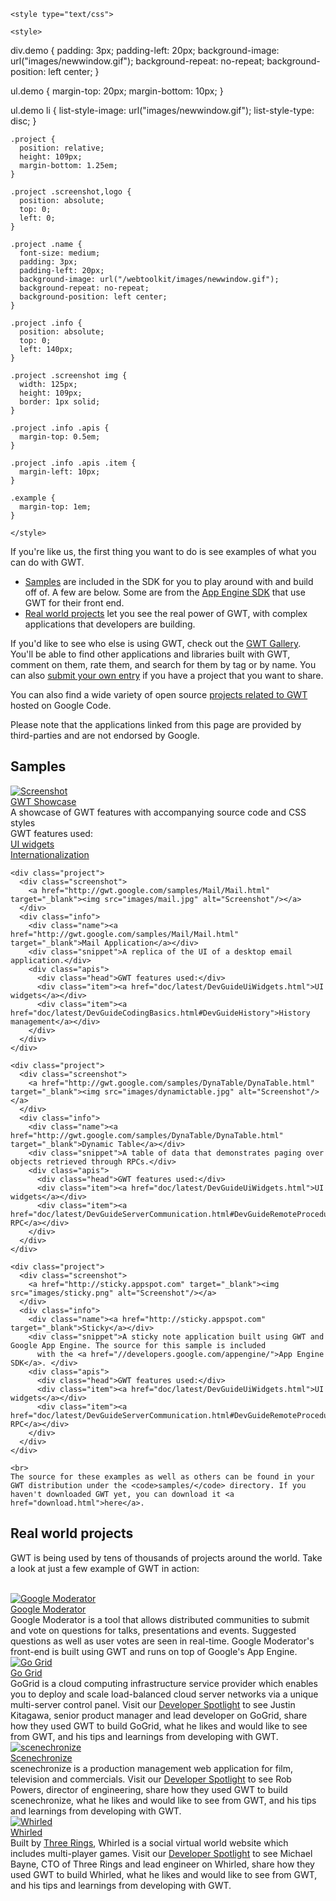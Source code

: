     <style type="text/css">
    
    <style>
div.demo {
  padding: 3px;
  padding-left: 20px;
  background-image: url("images/newwindow.gif");
  background-repeat: no-repeat;
  background-position: left center;
}

ul.demo {
  margin-top: 20px;
  margin-bottom: 10px;
}

ul.demo li {
  list-style-image: url("images/newwindow.gif");
  list-style-type: disc;
}
</style>

    .project {
      position: relative;
      height: 109px;
      margin-bottom: 1.25em;
    }

    .project .screenshot,logo {
      position: absolute;
      top: 0;
      left: 0;
    }

    .project .name {
      font-size: medium;
      padding: 3px;
      padding-left: 20px;
      background-image: url("/webtoolkit/images/newwindow.gif");
      background-repeat: no-repeat;
      background-position: left center;
    }

    .project .info {
      position: absolute;
      top: 0;
      left: 140px;
    }

    .project .screenshot img {
      width: 125px;
      height: 109px;
      border: 1px solid;
    }

    .project .info .apis {
      margin-top: 0.5em;
    }

    .project .info .apis .item {
      margin-left: 10px;
    }
    
    .example {
      margin-top: 1em;
    }
    
    </style>

<p>
If you're like us, the first thing you want to do is see examples of what you can do with GWT.

<ul>
  <li><a href="#samples">Samples</a> are included in the SDK for you to play around with and build off of. A few are below. Some are from the <a href="//developers.google.com/appengine/">App Engine SDK</a> that use GWT for their front end.</li>
  <li><a href="#real-world-projects">Real world projects</a> let you see the real power of GWT, with complex applications that developers are building.</li>
</ul>

<p>If you'd like to see who else is using GWT, check out the <a href="http://gwtgallery.appspot.com">GWT Gallery</a>. You'll be able to find other applications and libraries built with GWT, comment on them, rate them, and search for them by tag or by name. You can also <a href="http://gwtgallery.appspot.com/submit">submit your own entry</a> if you have a project that  you want to share.</p>
<p>You can also find a wide variety of open source <a href="http://code.google.com/hosting/search?q=GWT&btn=Search+Projects"> projects related to GWT</a> hosted on Google Code.</p>
<p>Please note that the applications linked from this page are provided by third-parties and are not endorsed by Google.</p>
</p>

<h2 id="samples">Samples</h2>
<div class="section">
  <div class="example">

  <div class="project">
      <div class="screenshot">
        <a href="http://gwt.google.com/samples/Showcase/Showcase.html" target="_blank"><img src="images/showcase.jpg" alt="Screenshot"/></a>
      </div>
      <div class="info">
        <div class="name"><a href="http://gwt.google.com/samples/Showcase/Showcase.html" target="_blank">GWT Showcase</a></div>
        <div class="snippet">A showcase of GWT features with accompanying source code and CSS styles</div>
        <div class="apis">
          <div class="head">GWT features used:</div>
          <div class="item"><a href="doc/latest/DevGuideUiWidgets.html">UI widgets</a></div>
          <div class="item"><a href="doc/latest/DevGuideI18n.html">Internationalization</a></div>
        </div>
      </div>
    </div>  

    <div class="project">
      <div class="screenshot">
        <a href="http://gwt.google.com/samples/Mail/Mail.html" target="_blank"><img src="images/mail.jpg" alt="Screenshot"/></a>
      </div>
      <div class="info">
        <div class="name"><a href="http://gwt.google.com/samples/Mail/Mail.html" target="_blank">Mail Application</a></div>
        <div class="snippet">A replica of the UI of a desktop email application.</div>
        <div class="apis">
          <div class="head">GWT features used:</div>
          <div class="item"><a href="doc/latest/DevGuideUiWidgets.html">UI widgets</a></div>
          <div class="item"><a href="doc/latest/DevGuideCodingBasics.html#DevGuideHistory">History management</a></div>
        </div>
      </div>
    </div>

    <div class="project">
      <div class="screenshot">
        <a href="http://gwt.google.com/samples/DynaTable/DynaTable.html" target="_blank"><img src="images/dynamictable.jpg" alt="Screenshot"/></a>
      </div>
      <div class="info">
        <div class="name"><a href="http://gwt.google.com/samples/DynaTable/DynaTable.html" target="_blank">Dynamic Table</a></div>
        <div class="snippet">A table of data that demonstrates paging over objects retrieved through RPCs.</div>
        <div class="apis">
          <div class="head">GWT features used:</div>
          <div class="item"><a href="doc/latest/DevGuideUiWidgets.html">UI widgets</a></div>
          <div class="item"><a href="doc/latest/DevGuideServerCommunication.html#DevGuideRemoteProcedureCalls">Polymorphic RPC</a></div>
        </div>
      </div>
    </div>

    <div class="project">
      <div class="screenshot">
        <a href="http://sticky.appspot.com" target="_blank"><img src="images/sticky.png" alt="Screenshot"/></a>
      </div>
      <div class="info">
        <div class="name"><a href="http://sticky.appspot.com" target="_blank">Sticky</a></div>
        <div class="snippet">A sticky note application built using GWT and Google App Engine. The source for this sample is included
          with the <a href="//developers.google.com/appengine/">App Engine SDK</a>. </div>
        <div class="apis">
          <div class="head">GWT features used:</div>
          <div class="item"><a href="doc/latest/DevGuideUiWidgets.html">UI widgets</a></div>
          <div class="item"><a href="doc/latest/DevGuideServerCommunication.html#DevGuideRemoteProcedureCalls">Polymorphic RPC</a></div>
        </div>
      </div>
    </div>

    <br>
    The source for these examples as well as others can be found in your GWT distribution under the <code>samples/</code> directory. If you haven't downloaded GWT yet, you can download it <a href="download.html">here</a>.

  </div>
</div>


<h2 id="real-world-projects">Real world projects</h2>
<p>GWT is being used by tens of thousands of projects around the world. Take a look at just a few example of GWT in action:</p>
<br/>

<div class="project">
  <div class="screenshot">
    <a href="http://www.google.com/moderator" target="_blank"><img src="images/moderator.jpg" alt="Google Moderator"/></a>
  </div>
  <div class="info">
    <div class="name"><a href="http://www.google.com/moderator" target="_blank">Google Moderator</a></div>
    <div class="snippet">Google Moderator is a tool that allows distributed communities to submit and vote on questions for talks, 
presentations and events. Suggested questions as well as user votes are seen in real-time. Google Moderator's front-end is built
using GWT and runs on top of Google's App Engine.</div>
  </div>
</div>

<div class="project">
  <div class="screenshot">
    <a href="http://www.gogrid.com" target="_blank"><img src="images/go_grid.jpg" alt="Go Grid"/></a>
  </div>
  <div class="info">
    <div class="name"><a href="http://www.gogrid.com" target="_blank">Go Grid</a></div>
    <div class="snippet">GoGrid is a cloud computing infrastructure service provider which
enables you to deploy and scale load-balanced cloud server networks via a
unique multi-server control panel. Visit our <a href="developer_spotlight.html">Developer Spotlight</a> to see Justin Kitagawa, senior product manager and lead
developer on GoGrid, share how they used GWT to build GoGrid, what he
likes and would like to see from GWT, and his tips and learnings from
developing with GWT.</div>
    <!--
    <br/>
    <div><a href="http://www.youtube.com/watch?v=3dMrILwtiMI">GWT Developers - GoGrid</a></div>
    -->
  </div>
</div>



<div class="project">
  <div class="screenshot">
    <a href="https://www.scenechronize.com" target="_blank"><img src="images/scenechronize.jpg" alt="scenechronize"/></a>
  </div>
  <div class="info">
    <div class="name"><a href="https://www.scenechronize.com" target="_blank">Scenechronize</a></div>
    <div class="snippet">scenechronize is a production management web application for film,
television and commercials. Visit our <a href="developer_spotlight.html">Developer Spotlight</a> to see Rob Powers, director of engineering, share
how they used GWT to build scenechronize, what he likes and would like to
see from GWT, and his tips and learnings from developing with GWT.</div>
    <!--
    <br/>
    <div><a href="http://www.youtube.com/watch?v=2gqDsi8zRt4">GWT Developers - Scenechronize</a></div>
    -->
  </div>
</div>

<div class="project">
  <div class="screenshot">
    <a href="http://www.whirled.com/" target="_blank"><img src="images/whirled.jpg" alt="Whirled"/></a>
  </div>
  <div class="info">
    <div class="name"><a href="http://www.whirled.com/" target="_blank">Whirled</a></div>
    <div class="snippet">Built by <a href="http://www.threerings.net">Three Rings</a>, Whirled
is a social virtual world website which includes multi-player games.
Visit our <a href="developer_spotlight.html">Developer Spotlight</a> to see Michael Bayne, CTO of Three Rings and lead engineer on Whirled, share
how they used GWT to build Whirled, what he likes and would like to see
from GWT, and his tips and learnings from developing with GWT.</div>
    <!--
    <br/>
    <div><a href="http://www.youtube.com/watch?v=2gqDsi8zRt4">GWT Developers - Scenechronize</a></div>
    -->
  </div>
</div>

